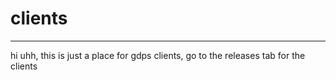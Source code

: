 # clients
----------------
hi uhh, this is just a place for gdps clients, go to the releases tab for the clients
